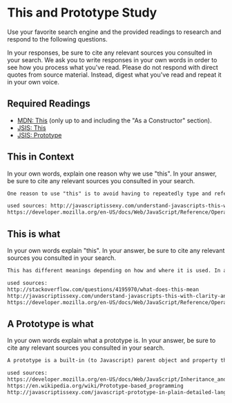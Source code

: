 # This and Prototype Study

Use your favorite search engine and the provided readings to research and
respond to the following questions.

In your responses, be sure to cite any relevant sources you consulted in your
search. We ask you to write responses in your own words in order to see how you
process what you've read. Please do not respond with direct quotes from source
material. Instead, digest what you've read and repeat it in your own voice.

## Required Readings

-   [MDN: This](https://developer.mozilla.org/en-US/docs/Web/JavaScript/Reference/Operators/this)
(only up to and including the "As a Constructor" section).
-   [JSIS: This](http://javascriptissexy.com/understand-javascripts-this-with-clarity-and-master-it/)
-   [JSIS: Prototype](http://javascriptissexy.com/javascript-prototype-in-plain-detailed-language/)

## This in Context

In your own words, explain one reason why we use "this". In your answer, be
sure to cite any relevant sources you consulted in your search.

```md
One reason to use "this" is to avoid having to repeatedly type and refer to an object and its property every time you want to call it after a change has been made to the declared object and property value.

used sources: http://javascriptissexy.com/understand-javascripts-this-with-clarity-and-master-it and
https://developer.mozilla.org/en-US/docs/Web/JavaScript/Reference/Operators/this
```

## This is what

In your own words explain "this".  In your answer, be
sure to cite any relevant sources you consulted in your search.

```md
This has different meanings depending on how and where it is used. In a function, this can refer to the object and property that you have just previously declared and defined. if you change those properties, this will change along with it when the function is run. If this is used outside of a function, it can take on a different meaning and refer to variables that may or may not be in your control. This can help you specify which variables you mean to use.

used sources:
http://stackoverflow.com/questions/4195970/what-does-this-mean
http://javascriptissexy.com/understand-javascripts-this-with-clarity-and-master-it and
https://developer.mozilla.org/en-US/docs/Web/JavaScript/Reference/Operators/this

```

## A Prototype is what

In your own words explain what a prototype is.  In your answer, be
sure to cite any relevant sources you consulted in your search.

```md
A prototype is a built-in (to Javascript) parent object and property that does not have a value, but allows you to create new objects (and thus new properties and methods) off of it, and then reuse those new objects/properties/methods in a newly created object down the line (aka inheritance). Without the prototype, you would not be able to reuse the properties and methods that you created.

used sources:
https://developer.mozilla.org/en-US/docs/Web/JavaScript/Inheritance_and_the_prototype_chain
https://en.wikipedia.org/wiki/Prototype-based_programming
http://javascriptissexy.com/javascript-prototype-in-plain-detailed-language/
```
